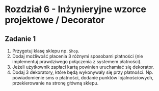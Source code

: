 # Rozdział 6 - Inżynieryjne wzorce projektowe / Decorator

## Zadanie 1

1. Przygotuj klasę sklepu np. `Shop`.
2. Dodaj możliwość płacenia 3 różnymi sposobami płatności (nie implementuj prawdziwego połączenia z systemem płatności).
3. Jeżeli użytkownik zapłaci kartą powinien uruchamiać się dekorator. 
4. Dodaj 3 dekoratory, które będą wykonywały się przy płatności. Np. powiadomienie sms o płatności, dodanie punktów lojalnościowych, przekierowanie na stronę główną sklepu.  

